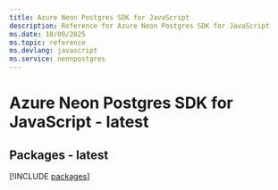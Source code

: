 ```yaml
---
title: Azure Neon Postgres SDK for JavaScript
description: Reference for Azure Neon Postgres SDK for JavaScript
ms.date: 10/09/2025
ms.topic: reference
ms.devlang: javascript
ms.service: neonpostgres
---
```

# Azure Neon Postgres SDK for JavaScript - latest
## Packages - latest
[!INCLUDE [packages](neon-postgres-index.md)]
